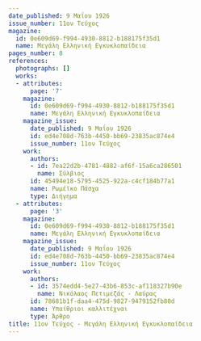 ```yaml
---
date_published: 9 Μαΐου 1926
issue_number: 11ον Τεύχος
magazine:
  id: 0e609d69-f994-4930-8812-b188175f35d1
  name: Μεγάλη Ελληνική Εγκυκλοπαίδεια
pages_number: 8
references:
  photographs: []
  works:
  - attributes:
      page: '7'
    magazine:
      id: 0e609d69-f994-4930-8812-b188175f35d1
      name: Μεγάλη Ελληνική Εγκυκλοπαίδεια
    magazine_issue:
      date_published: 9 Μαΐου 1926
      id: ed4e708d-763b-4450-bb69-23835ac874e4
      issue_number: 11ον Τεύχος
    work:
      authors:
      - id: 7ea22d2b-4781-4882-af6f-15a6ca286501
        name: Σύλβιος
      id: 45494e18-5795-4525-922a-c4cf184b77a1
      name: Ρωμέϊκο Πάσχα
      type: Διήγημα
  - attributes:
      page: '3'
    magazine:
      id: 0e609d69-f994-4930-8812-b188175f35d1
      name: Μεγάλη Ελληνική Εγκυκλοπαίδεια
    magazine_issue:
      date_published: 9 Μαΐου 1926
      id: ed4e708d-763b-4450-bb69-23835ac874e4
      issue_number: 11ον Τεύχος
    work:
      authors:
      - id: 3574edd4-5e27-43b6-853c-af118327b90e
        name: Νικόλαος Πετιμεζάς - Λαύρας
      id: 78681b1f-daa4-475d-9827-9479152fb80d
      name: Υπαίθριοι καλλιτέχναι
      type: Άρθρο
title: 11ον Τεύχος - Μεγάλη Ελληνική Εγκυκλοπαίδεια
---
```


